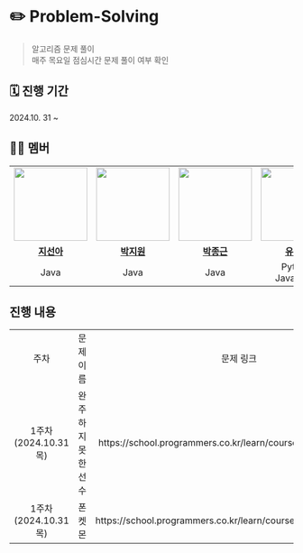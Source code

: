 # ✏️ Problem-Solving

> 알고리즘 문제 풀이 <br>
> 매주 목요일 점심시간 문제 풀이 여부 확인

## 🗓️ 진행 기간

2024.10. 31 ~

## 💁🏻 멤버
<table>
 <tr>
    <td align="center"><a href="https://github.com/suna-ji"><img src="https://avatars.githubusercontent.com/suna-ji" width="130px;" alt=""></a></td>
    <td align="center"><a href="https://github.com/since1909"><img src="https://avatars.githubusercontent.com/since1909" width="130px;" alt=""></a></td>
    <td align="center"><a href="https://github.com/jokbalkiller"><img src="https://avatars.githubusercontent.com/jokbalkiller" width="130px;" alt=""></a></td>
    <td align="center"><a href="https://github.com/yuiseo"><img src="https://avatars.githubusercontent.com/yuiseo" width="130px;" alt=""></a></td>
  </tr>
  <tr>
    <td align="center"><a href="https://github.com/suna-ji"><b>지선아</b></a></td>
    <td align="center"><a href="https://github.com/since1909"><b>박지원</b></a></td>
    <td align="center"><a href="https://github.com/jokbalkiller"><b>박종근</b></a></td>
    <td align="center"><a href="https://github.com/yuiseo"><b>유이서</b></a></td>
  </tr>
    <tr>
    <td align="center">Java</td>
    <td align="center">Java</td>
    <td align="center">Java</td>
    <td align="center">Python, JavaSctipt</td>
  </tr>
</table>


## 진행 내용

<table>
  <tr>
    <td align="center">주차</td>
    <td align="center">문제 이름</td>
    <td align="center">문제 링크</td>
  </tr>
 <tr>
    <td align="center">1주차(2024.10.31 목)</td>
    <td align="center">완주하지 못한 선수</td>
    <td align="center">https://school.programmers.co.kr/learn/courses/30/lessons/1845</td>
  </tr>
  <tr>
    <td align="center">1주차(2024.10.31 목)</td>
    <td align="center">폰켓몬</td>
    <td align="center">https://school.programmers.co.kr/learn/courses/30/lessons/42576</td>
  </tr>
</table>

